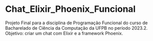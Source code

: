 # Chat_Elixir_Phoenix_Funcional
Projeto Final para a disciplina de Programação Funcional do curso de Bacharelado de Ciência da Computação da UFPB no período 2023.2.
Objetivo: criar um chat com Elixir e a framework Phoenix.

